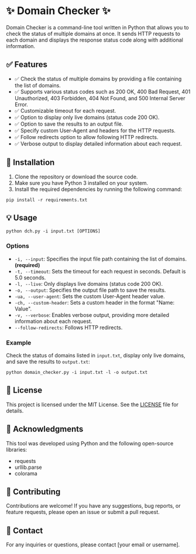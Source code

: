 # ✨ Domain Checker ✨

Domain Checker is a command-line tool written in Python that allows you to check the status of multiple domains at once. It sends HTTP requests to each domain and displays the response status code along with additional information.

## ✅ Features

- ✅ Check the status of multiple domains by providing a file containing the list of domains.
- ✅ Supports various status codes such as 200 OK, 400 Bad Request, 401 Unauthorized, 403 Forbidden, 404 Not Found, and 500 Internal Server Error.
- ✅ Customizable timeout for each request.
- ✅ Option to display only live domains (status code 200 OK).
- ✅ Option to save the results to an output file.
- ✅ Specify custom User-Agent and headers for the HTTP requests.
- ✅ Follow redirects option to allow following HTTP redirects.
- ✅ Verbose output to display detailed information about each request.

## 🚀 Installation

1. Clone the repository or download the source code.
2. Make sure you have Python 3 installed on your system.
3. Install the required dependencies by running the following command:

```pip install -r requirements.txt```

## 💡 Usage

```python dch.py -i input.txt [OPTIONS]```


### Options

- `-i, --input`: Specifies the input file path containing the list of domains. **(required)**
- `-t, --timeout`: Sets the timeout for each request in seconds. Default is 5.0 seconds.
- `-l, --live`: Only displays live domains (status code 200 OK).
- `-o, --output`: Specifies the output file path to save the results.
- `-ua, --user-agent`: Sets the custom User-Agent header value.
- `-ch, --custom-header`: Sets a custom header in the format "Name: Value".
- `-v, --verbose`: Enables verbose output, providing more detailed information about each request.
- `--follow-redirects`: Follows HTTP redirects.

### Example

Check the status of domains listed in `input.txt`, display only live domains, and save the results to `output.txt`:

```python domain_checker.py -i input.txt -l -o output.txt```


## 📝 License

This project is licensed under the MIT License. See the [LICENSE](LICENSE) file for details.

## 🙌 Acknowledgments

This tool was developed using Python and the following open-source libraries:
- requests
- urllib.parse
- colorama

## 🤝 Contributing

Contributions are welcome! If you have any suggestions, bug reports, or feature requests, please open an issue or submit a pull request.

## 📧 Contact

For any inquiries or questions, please contact [your email or username].

